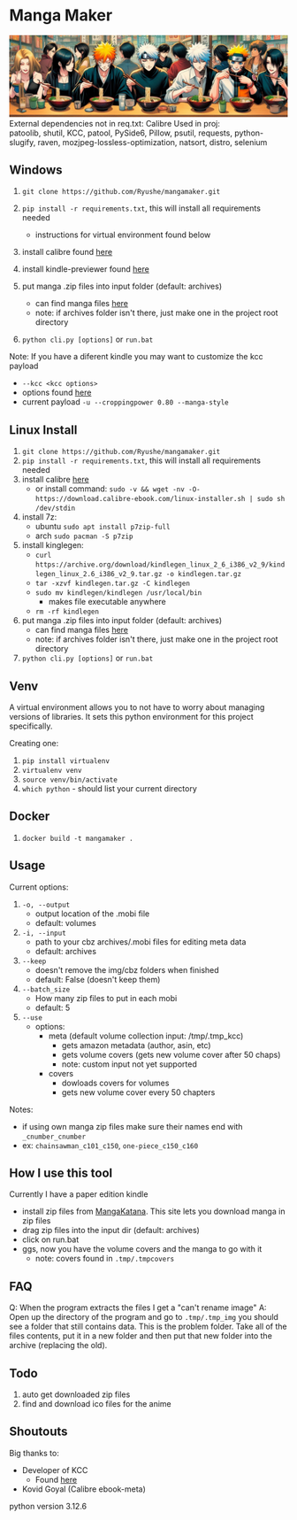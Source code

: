 # Manga Maker
![manga](./manga.jpeg)
External dependencies not in req.txt: Calibre
Used in proj:  
patoolib, shutil, KCC, patool, PySide6, Pillow, psutil, requests, python-slugify, raven, mozjpeg-lossless-optimization, natsort, distro, selenium

## Windows
1. `git clone https://github.com/Ryushe/mangamaker.git`
2. `pip install -r requirements.txt`, this will install all requirements needed 
    - instructions for virtual environment found below
3. install calibre found [here](https://calibre-ebook.com/download)
4. install kindle-previewer found [here](https://www.amazon.com/Kindle-Previewer/b?ie=UTF8&node=21381691011)
  
5. put manga .zip files into input folder (default: archives)
    - can find manga files [here](https://mangakatana.com/)
    - note: if archives folder isn't there, just make one in the project root directory
6. `python cli.py [options]` or `run.bat`

Note: If you have a diferent kindle you may want to customize the kcc payload  
- `--kcc <kcc options>`
- options found [here](https://github.com/ciromattia/kcc?tab=readme-ov-file#standalone-kcc-c2epy-usage)
- current payload `-u --croppingpower 0.80 --manga-style`

## Linux Install
1. `git clone https://github.com/Ryushe/mangamaker.git`
2. `pip install -r requirements.txt`, this will install all requirements needed 
3. install calibre [here](https://calibre-ebook.com/download)
    - or install command: `sudo -v && wget -nv -O- https://download.calibre-ebook.com/linux-installer.sh | sudo sh /dev/stdin`
4. install 7z: 
    - ubuntu `sudo apt install p7zip-full`
    - arch `sudo pacman -S p7zip`
5. install kinglegen:
    - `curl https://archive.org/download/kindlegen_linux_2_6_i386_v2_9/kindlegen_linux_2.6_i386_v2_9.tar.gz -o kindlegen.tar.gz`
    - `tar -xzvf kindlegen.tar.gz -C kindlegen`
    - `sudo mv kindlegen/kindlegen /usr/local/bin`
      - makes file executable anywhere
    - `rm -rf kindlegen`
6. put manga .zip files into input folder (default: archives)
    - can find manga files [here](https://mangakatana.com/)
    - note: if archives folder isn't there, just make one in the project root directory
7. `python cli.py [options]` or `run.bat`

## Venv
A virtual environment allows you to not have to worry about managing versions of libraries. It sets this python environment for this project specifically.

Creating one:
1. `pip install virtualenv`
2. `virtualenv venv`
3. `source venv/bin/activate`
4. `which python` - should list your current directory

## Docker
1. `docker build -t mangamaker .`

## Usage
Current options:
1. `-o, --output`
    - output location of the .mobi file
    - default: volumes
2. `-i, --input`
    - path to your cbz archives/.mobi files for editing meta data
    - default: archives
3. `--keep`
    - doesn't remove the img/cbz folders when finished
    - default: False (doesn't keep them)
4. `--batch_size`
    - How many zip files to put in each mobi
    - default: 5
5. `--use`
    - options:
        - meta (default volume collection input: /tmp/.tmp_kcc)
            - gets amazon metadata (author, asin, etc)
            - gets volume covers (gets new volume cover after 50 chaps)
            - note: custom input not yet supported
        - covers 
            - dowloads covers for volumes
            - gets new volume cover every 50 chapters

Notes: 
- if using own manga zip files make sure their names end with `_cnumber_cnumber`  
- ex: `chainsawman_c101_c150`, `one-piece_c150_c160`


## How I use this tool
Currently I have a paper edition kindle 
- install zip files from [MangaKatana](https://mangakatana.com/). This site lets you download manga in zip files
- drag zip files into the input dir (default: archives)
- click on run.bat
- ggs, now you have the volume covers and the manga to go with it
    - note: covers found in `.tmp/.tmpcovers`

## FAQ
Q: When the program extracts the files I get a "can't rename image"
A: Open up the directory of the program and go to `.tmp/.tmp_img` you should see a folder that still contains data. This is the problem folder. Take all of the files contents, put it in a new folder and then put that new folder into the archive (replacing the old).

## Todo
1. auto get downloaded zip files
2. find and download ico files for the anime


## Shoutouts
Big thanks to:
- Developer of KCC 
    - Found [here](https://github.com/ciromattia/kcc)
- Kovid Goyal (Calibre ebook-meta)

python version 3.12.6